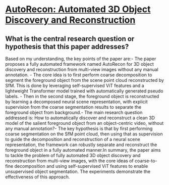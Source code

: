 # [AutoRecon: Automated 3D Object Discovery and Reconstruction](https://arxiv.org/abs/2305.08810)

## What is the central research question or hypothesis that this paper addresses?

Based on my understanding, the key points of the paper are:- The paper proposes a fully automated framework named AutoRecon for 3D object discovery and reconstruction from multi-view images without any manual annotation. - The core idea is to first perform coarse decomposition to segment the foreground object from the scene point cloud reconstructed by SfM. This is done by leveraging self-supervised ViT features and a lightweight Transformer model trained with automatically generated pseudo labels. - Then in the second stage, the foreground object is reconstructed by learning a decomposed neural scene representation, with explicit supervision from the coarse segmentation results to separate the foreground object from background.- The main research question addressed is: How to automatically discover and reconstruct a clean 3D model of the salient foreground object from an object-centric video, without any manual annotation?- The key hypothesis is that by first performing coarse segmentation on the SfM point cloud, then using that as supervision to guide the decomposition and reconstruction of a neural scene representation, the framework can robustly separate and reconstruct the foreground object in a fully automated manner.In summary, the paper aims to tackle the problem of fully automated 3D object discovery and reconstruction from multi-view images, with the core ideas of coarse-to-fine decomposition and using self-supervised ViT features to enable unsupervised object segmentation. The experiments demonstrate the effectiveness of this approach.
